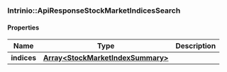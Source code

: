 

[//]: # (CLASS:Intrinio::ApiResponseStockMarketIndicesSearch)

[//]: # (KIND:object)

### Intrinio::ApiResponseStockMarketIndicesSearch

#### Properties

[//]: # (START_DEFINITION)

Name | Type | Description
------------ | ------------- | -------------
**indices** | [**Array&lt;StockMarketIndexSummary&gt;**](StockMarketIndexSummary.md) |  &nbsp;

[//]: # (END_DEFINITION)


[//]: # (CONTAINED_CLASS:Intrinio::StockMarketIndexSummary)



